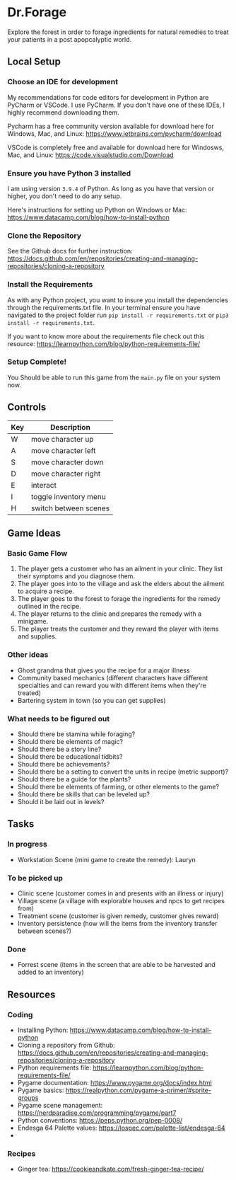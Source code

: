 # Dr.Forage

Explore the forest in order to forage ingredients for natural remedies to treat your patients in a post apopcalyptic world.

## Local Setup 

### Choose an IDE for development
My recommendations for code editors for development in Python are PyCharm or VSCode. I use PyCharm. If you don't have one of these IDEs, I highly recommend downloading them.

Pycharm has a free community version available for download here for Windows, Mac, and Linux: https://www.jetbrains.com/pycharm/download

VSCode is completely free and available for download here for Windosws, Mac, and Linux: https://code.visualstudio.com/Download

### Ensure you have Python 3 installed
I am using version `3.9.4` of Python. As long as you have that version or higher, you don't need to do any setup.

Here's instructions for setting up Python on Windows or Mac: https://www.datacamp.com/blog/how-to-install-python

### Clone the Repository
See the Github docs for further instruction: https://docs.github.com/en/repositories/creating-and-managing-repositories/cloning-a-repository

### Install the Requirements
As with any Python project, you want to insure you install the dependencies through the requirements.txt file.
In your terminal ensure you have navigated to the project folder run `pip install -r requirements.txt` or `pip3 install -r requirements.txt`.

If you want to know more about the requirements file check out this resource: https://learnpython.com/blog/python-requirements-file/

### Setup Complete!
You Should be able to run this game from the `main.py` file on your system now.

## Controls
| Key | Description           |
|-----|-----------------------|
| W   | move character up     |
| A   | move character left   |
| S   | move character down   |
| D   | move character right  |
| E   | interact              |
| I   | toggle inventory menu |
| H   | switch between scenes |

## Game Ideas

### Basic Game Flow
1. The player gets a customer who has an ailment in your clinic. They list their symptoms and you diagnose them.
2. The player goes into to the village and ask the elders about the ailment to acquire a recipe.
3. The player goes to the forest to forage the ingredients for the remedy outlined in the recipe.
4. The player returns to the clinic and prepares the remedy with a minigame.
5. The player treats the customer and they reward the player with items and supplies.

### Other ideas
- Ghost grandma that gives you the recipe for a major illness
- Community based mechanics (different characters have different specialties and can reward you with different items when they're treated)
- Bartering system in town (so you can get supplies)


### What needs to be figured out
- Should there be stamina while foraging?
- Should there be elements of magic?
- Should there be a story line?
- Should there be educational tidbits?
- Should there be achievements?
- Should there be a setting to convert the units in recipe (metric support)?
- Should there be a guide for the plants?
- Should there be elements of farming, or other elements to the game?
- Should there be skills that can be leveled up?
- Should it be laid out in levels?

## Tasks

### In progress
- Workstation Scene (mini game to create the remedy): Lauryn

### To be picked up
- Clinic scene (customer comes in and presents with an illness or injury)
- Village scene (a village with explorable houses and npcs to get recipes from)
- Treatment scene (customer is given remedy, customer gives reward)
- Inventory persistence (how will the items from the inventory transfer between scenes?)

### Done
- Forrest scene (items in the screen that are able to be harvested and added to an inventory)


## Resources

### Coding
- Installing Python: https://www.datacamp.com/blog/how-to-install-python
- Cloning a repository from Github: https://docs.github.com/en/repositories/creating-and-managing-repositories/cloning-a-repository
- Python requirements file: https://learnpython.com/blog/python-requirements-file/
- Pygame documentation: https://www.pygame.org/docs/index.html
- Pygame basics: https://realpython.com/pygame-a-primer/#sprite-groups
- Pygame scene management: https://nerdparadise.com/programming/pygame/part7
- Python conventions: https://peps.python.org/pep-0008/
- Endesga 64 Palette values: https://lospec.com/palette-list/endesga-64
- 
 
### Recipes
- Ginger tea: https://cookieandkate.com/fresh-ginger-tea-recipe/